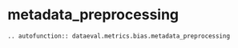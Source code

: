 # metadata_preprocessing

```{eval-rst}
.. autofunction:: dataeval.metrics.bias.metadata_preprocessing
```